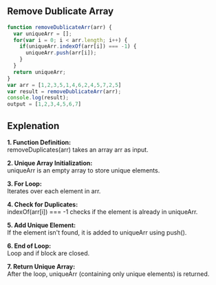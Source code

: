 ## Remove Dublicate Array
```javascript
function removeDublicateArr(arr) {
  var uniqueArr = [];
  for(var i = 0; i < arr.length; i++) {
    if(uniqueArr.indexOf(arr[i]) === -1) {
      uniqueArr.push(arr[i]);
    }
  }
  return uniqueArr;
}
var arr = [1,2,3,5,1,4,6,2,4,5,7,2,5]
var result = removeDublicateArr(arr);
console.log(result);
output = [1,2,3,4,5,6,7]
```

## Explenation 
**1. Function Definition:** <br>
removeDuplicates(arr) takes an array arr as input.

**2. Unique Array Initialization:** <br>
uniqueArr is an empty array to store unique elements.

**3. For Loop:** <br>
Iterates over each element in arr.

**4. Check for Duplicates:** <br>
indexOf(arr[i]) === -1 checks if the element is already in uniqueArr.

**5. Add Unique Element:** <br>
If the element isn't found, it is added to uniqueArr using push().

**6. End of Loop:** <br>
Loop and if block are closed.

**7. Return Unique Array:** <br>
After the loop, uniqueArr (containing only unique elements) is returned.
